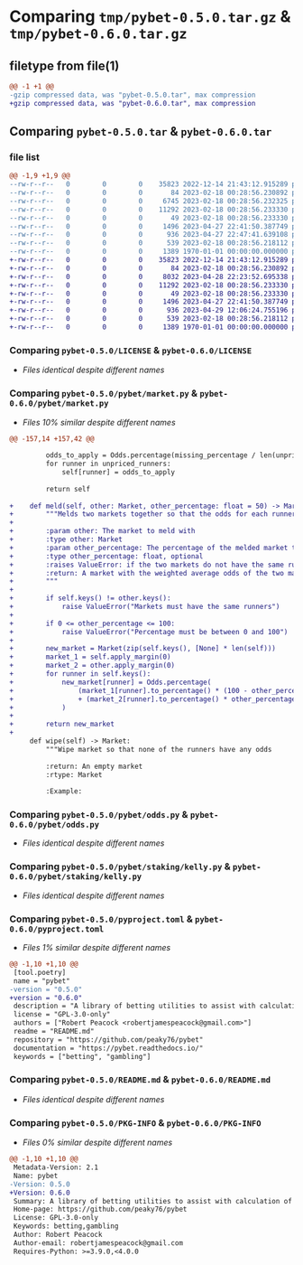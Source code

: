# Comparing `tmp/pybet-0.5.0.tar.gz` & `tmp/pybet-0.6.0.tar.gz`

## filetype from file(1)

```diff
@@ -1 +1 @@
-gzip compressed data, was "pybet-0.5.0.tar", max compression
+gzip compressed data, was "pybet-0.6.0.tar", max compression
```

## Comparing `pybet-0.5.0.tar` & `pybet-0.6.0.tar`

### file list

```diff
@@ -1,9 +1,9 @@
--rw-r--r--   0        0        0    35823 2022-12-14 21:43:12.915289 pybet-0.5.0/LICENSE
--rw-r--r--   0        0        0       84 2023-02-18 00:28:56.230892 pybet-0.5.0/pybet/__init__.py
--rw-r--r--   0        0        0     6745 2023-02-18 00:28:56.232325 pybet-0.5.0/pybet/market.py
--rw-r--r--   0        0        0    11292 2023-02-18 00:28:56.233330 pybet-0.5.0/pybet/odds.py
--rw-r--r--   0        0        0       49 2023-02-18 00:28:56.233330 pybet-0.5.0/pybet/staking/__init__.py
--rw-r--r--   0        0        0     1496 2023-04-27 22:41:50.387749 pybet-0.5.0/pybet/staking/kelly.py
--rw-r--r--   0        0        0      936 2023-04-27 22:47:41.639108 pybet-0.5.0/pyproject.toml
--rw-r--r--   0        0        0      539 2023-02-18 00:28:56.218112 pybet-0.5.0/README.md
--rw-r--r--   0        0        0     1389 1970-01-01 00:00:00.000000 pybet-0.5.0/PKG-INFO
+-rw-r--r--   0        0        0    35823 2022-12-14 21:43:12.915289 pybet-0.6.0/LICENSE
+-rw-r--r--   0        0        0       84 2023-02-18 00:28:56.230892 pybet-0.6.0/pybet/__init__.py
+-rw-r--r--   0        0        0     8032 2023-04-28 22:23:52.695338 pybet-0.6.0/pybet/market.py
+-rw-r--r--   0        0        0    11292 2023-02-18 00:28:56.233330 pybet-0.6.0/pybet/odds.py
+-rw-r--r--   0        0        0       49 2023-02-18 00:28:56.233330 pybet-0.6.0/pybet/staking/__init__.py
+-rw-r--r--   0        0        0     1496 2023-04-27 22:41:50.387749 pybet-0.6.0/pybet/staking/kelly.py
+-rw-r--r--   0        0        0      936 2023-04-29 12:06:24.755196 pybet-0.6.0/pyproject.toml
+-rw-r--r--   0        0        0      539 2023-02-18 00:28:56.218112 pybet-0.6.0/README.md
+-rw-r--r--   0        0        0     1389 1970-01-01 00:00:00.000000 pybet-0.6.0/PKG-INFO
```

### Comparing `pybet-0.5.0/LICENSE` & `pybet-0.6.0/LICENSE`

 * *Files identical despite different names*

### Comparing `pybet-0.5.0/pybet/market.py` & `pybet-0.6.0/pybet/market.py`

 * *Files 10% similar despite different names*

```diff
@@ -157,14 +157,42 @@
 
         odds_to_apply = Odds.percentage(missing_percentage / len(unpriced_runners))
         for runner in unpriced_runners:
             self[runner] = odds_to_apply
 
         return self
 
+    def meld(self, other: Market, other_percentage: float = 50) -> Market:
+        """Melds two markets together so that the odds for each runner are a weighted average of the two markets
+
+        :param other: The market to meld with
+        :type other: Market
+        :param other_percentage: The percentage of the melded market that should be made up of the other market, defaults to 50
+        :type other_percentage: float, optional
+        :raises ValueError: if the two markets do not have the same runners
+        :return: A market with the weighted average odds of the two markets
+        """
+
+        if self.keys() != other.keys():
+            raise ValueError("Markets must have the same runners")
+
+        if 0 <= other_percentage <= 100:
+            raise ValueError("Percentage must be between 0 and 100")
+
+        new_market = Market(zip(self.keys(), [None] * len(self)))
+        market_1 = self.apply_margin(0)
+        market_2 = other.apply_margin(0)
+        for runner in self.keys():
+            new_market[runner] = Odds.percentage(
+                (market_1[runner].to_percentage() * (100 - other_percentage) / 100)
+                + (market_2[runner].to_percentage() * other_percentage / 100)
+            )
+
+        return new_market
+
     def wipe(self) -> Market:
         """Wipe market so that none of the runners have any odds
 
         :return: An empty market
         :rtype: Market
 
         :Example:
```

### Comparing `pybet-0.5.0/pybet/odds.py` & `pybet-0.6.0/pybet/odds.py`

 * *Files identical despite different names*

### Comparing `pybet-0.5.0/pybet/staking/kelly.py` & `pybet-0.6.0/pybet/staking/kelly.py`

 * *Files identical despite different names*

### Comparing `pybet-0.5.0/pyproject.toml` & `pybet-0.6.0/pyproject.toml`

 * *Files 1% similar despite different names*

```diff
@@ -1,10 +1,10 @@
 [tool.poetry]
 name = "pybet"
-version = "0.5.0"
+version = "0.6.0"
 description = "A library of betting utilities to assist with calculation of bets, stakes and markets"
 license = "GPL-3.0-only"
 authors = ["Robert Peacock <robertjamespeacock@gmail.com>"]
 readme = "README.md"
 repository = "https://github.com/peaky76/pybet"
 documentation = "https://pybet.readthedocs.io/"
 keywords = ["betting", "gambling"]
```

### Comparing `pybet-0.5.0/README.md` & `pybet-0.6.0/README.md`

 * *Files identical despite different names*

### Comparing `pybet-0.5.0/PKG-INFO` & `pybet-0.6.0/PKG-INFO`

 * *Files 0% similar despite different names*

```diff
@@ -1,10 +1,10 @@
 Metadata-Version: 2.1
 Name: pybet
-Version: 0.5.0
+Version: 0.6.0
 Summary: A library of betting utilities to assist with calculation of bets, stakes and markets
 Home-page: https://github.com/peaky76/pybet
 License: GPL-3.0-only
 Keywords: betting,gambling
 Author: Robert Peacock
 Author-email: robertjamespeacock@gmail.com
 Requires-Python: >=3.9.0,<4.0.0
```

